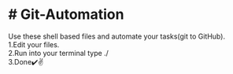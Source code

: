 <h1># Git-Automation</h1>
Use these shell based files and automate your tasks(git to GitHub).
<br>
<div>1.Edit your files.</div>
<div>2.Run into your terminal type ./<filename.sh></div>
<div>3.Done✔️✌️</div>

